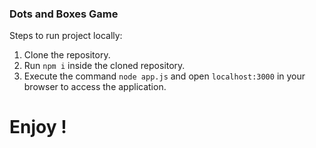 ### Dots and Boxes Game

Steps to run project locally:

1) Clone the repository.
2) Run `npm i` inside the cloned repository.
3) Execute the command `node app.js` and open `localhost:3000` in your browser to access the application.

# Enjoy !